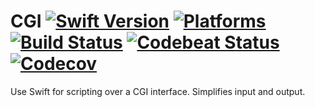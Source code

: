 CGI [![Swift Version](https://img.shields.io/badge/Swift-5.0--5.1-orange.svg)](https://swift.org/download/#snapshots) [![Platforms](https://img.shields.io/badge/Platforms-macOS%20|%20Linux-lightgray.svg)](https://swift.org/download/#releases) [![Build Status](https://travis-ci.org/DavidSkrundz/CGI.svg?branch=master)](https://travis-ci.org/DavidSkrundz/CGI) [![Codebeat Status](https://codebeat.co/badges/b37feb1b-056d-48ae-a908-91fdff9dcf70)](https://codebeat.co/projects/github-com-davidskrundz-cgi) [![Codecov](https://codecov.io/gh/DavidSkrundz/CGI/branch/master/graph/badge.svg)](https://codecov.io/gh/DavidSkrundz/CGI)
===

Use Swift for scripting over a CGI interface. Simplifies input and output.
